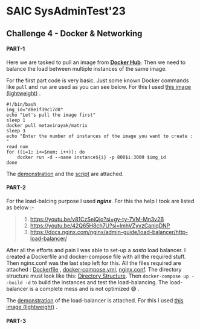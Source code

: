 # SAIC SysAdminTest'23

## Challenge 4 - Docker & Networking

#### PART-1

Here we are tasked to pull an image from [**Docker Hub**](https://hub.docker.com/search?q=). Then we need to balance the load between multiple instances of the same image.

For the first part code is very basic. Just some known Docker commands like `pull` and `run` are used as you can see below.
For this I used [this image (lightweight)](https://hub.docker.com/r/metavinayak/matrix) .
~~~
#!/bin/bash
img_id="d8e1f39c17d0"
echo "Let's pull the image first"
sleep 1
docker pull metavinayak/matrix
sleep 3
echo "Enter the number of instances of the image you want to create : "
read num
for ((i=1; i<=$num; i++)); do
    docker run -d --name instance${i} -p 808$i:3000 $img_id
done
~~~
The [demonstration](Screenshots/part1demonstration.png) and the [script](part1initial.sh) are attached.

#### PART-2

For the load-balcing purpose I used **_nginx_**. For this the help I took are listed as below :-
>1. https://youtu.be/v81CzSeiQjo?si=gy-ty-7VM-Mn3v2B
>2. https://youtu.be/42Q65H8ch7U?si=lmhVZyvzCanlqDNP
>3. https://docs.nginx.com/nginx/admin-guide/load-balancer/http-load-balancer/

After all the efforts and pain I was able to set-up a _sasta_ load balancer. I created a Dockerfile and docker-compose file with all the required stuff. Then nginx.conf was the last step left for this. All the files required are attached : [Dockerfile](Dockerfile) , [docker-compose.yml](docker-compose.yml), [nginx.conf](nginx.conf). The directory structure must look like this: [Directory Structure](Screenshots/folders.png). Then `docker-compose up --build -d` to build the instances and test the load-balancing. The load-balancer is a complete mess and is not optimized  :sweat_smile:  .

The [demonstration]() of the load-balancer is attached. For this I used [this image (lightweight)](https://hub.docker.com/r/metavinayak/matrix) .

#### PART-3

